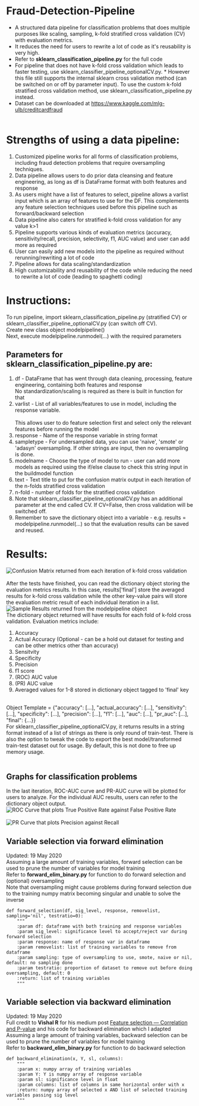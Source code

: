 # Fraud-Detection-Pipeline
* A structured data pipeline for classification problems that does multiple purposes like scaling, sampling, k-fold stratified cross validation (CV) with evaluation metrics. <br>
* It reduces the need for users to rewrite a lot of code as it's reusability is very high.<br>
* Refer to <b>sklearn_classification_pipeline.py</b> for the full code <br>
* For pipeline that does not have k-fold cross validation which leads to faster testing, use sklearn_classifier_pipeline_optionalCV.py. * However this file still supports the internal sklearn cross validation method (can be switched on or off by parameter input). To use the custom k-fold stratified cross validation method, use sklearn_classification_pipeline.py instead.
* Dataset can be downloaded at https://www.kaggle.com/mlg-ulb/creditcardfraud
<br><br>
# Strengths of using a data pipeline:
1. Customized pipeline works for all forms of classification problems, including fraud detection problems that require oversampling techniques. <br>
2. Data pipeline allows users to do prior data cleansing and feature engineering, as long as df is DataFrame format with both features and response <br>
3. As users might have a list of features to select, pipeline allows a varlist input which is an array of features to use for the DF. This complements any feature selection techniques used before this pipeline such as forward/backward selection <br>
4. Data pipeline also caters for stratified k-fold cross validation for any value k>1 <br>
5. Pipeline supports various kinds of evaluation metrics (accuracy, sensitivity/recall, precision, selectivity, f1, AUC value) and user can add more as required <br>
6. User can easily add new models into the pipeline as required without rerunning/rewriting a lot of code <br>
7. Pipeline allows for data scaling/standardization <br>
8. High customizability and reusability of the code while reducing the need to rewrite a lot of code (leading to spaghetti coding)

# Instructions:
To run pipeline, import sklearn_classification_pipeline.py (stratified CV) or sklearn_classifier_pipeline_optionalCV.py (can switch off CV). <br>
Create new class object modelpipeline() <br>
Next, execute modelpipeline.runmodel(...) with the required parameters <br>

## Parameters for sklearn_classification_pipeline.py are:
1. df - DataFrame that has went through data cleaning, processing, feature engineering, containing both features and response
<br> No standardization/scaling is required as there is built in function for that <br>
2. varlist - List of all variables/features to use in model, including the response variable. <br>
<br> This allows user to do feature selection first and select only the relevant features before running the model <br>
3. response - Name of the response variable in string format <br>
4. sampletype - For undersampled data, you can use 'naive', 'smote' or 'adasyn' oversampling. If other strings are input, then no oversampling is done. <br>
5. modelname - Choose the type of model to run - user can add more models as required using the if/else clause to check this string input in the buildmodel function <br>
6. text - Text title to put for the confusion matrix output in each iteration of the n-folds stratified cross validation <br>
7. n-fold - number of folds for the stratified cross validation <br>
8. Note that sklearn_classifier_pipeline_optionalCV.py has an additional parameter at the end called CV. If CV=False, then cross validation will be switched off. <br>
9. Remember to save the dictionary object into a variable - e.g. results = modelpipeline.runmodel(...) so that the evaluation results can be saved and reused.

# Results:
![Confusion Matrix returned from each iteration of k-fold cross validation](https://github.com/kohjiaxuan/Fraud-Detection-Pipeline/blob/master/Confusion_Matrix.PNG)
<br><br>
After the tests have finished, you can read the dictionary object storing the evaluation metrics results. In this case, results['final'] store the averaged results for k-fold cross validation while the other key-value pairs will store the evaluation metric result of each individual iteration in a list. <br>
![Sample Results returned from the modelpipeline object](https://github.com/kohjiaxuan/Fraud-Detection-Pipeline/blob/master/results.PNG)
<br>
The dictionary object returned will have results for each fold of k-fold cross validation. Evaluation metrics include: <br>
1. Accuracy
2. Actual Accuracy (Optional - can be a hold out dataset for testing and can be other metrics other than accuracy)
3. Sensitvity
4. Specificity
5. Precision
6. f1 score
7. (ROC) AUC value
8. (PR) AUC value
9. Averaged values for 1-8 stored in dictionary object tagged to 'final' key
<br>
Object Template = {"accuracy": [...], "actual_accuracy": [...], "sensitivity": [...], "specificity": [...], 
                          "precision": [...], "f1": [...], "auc": [...], "pr_auc": [...], "final": {...}}
<br>
For sklearn_classifier_pipeline_optionalCV.py, it returns results in a string format instead of a list of strings as there is only round of train-test. There is also the option to tweak the code to export the best model/transformed train-test dataset out for usage. By default, this is not done to free up memory usage. <br><br>

## Graphs for classification problems

In the last iteration, ROC-AUC curve and PR-AUC curve will be plotted for users to analyze. For the individual AUC results, users can refer to the dictionary object output. <br>
![ROC Curve that plots True Positive Rate against False Positive Rate](https://github.com/kohjiaxuan/Fraud-Detection-Pipeline/blob/master/ROC_AUC_Curve.PNG)
<br><br>
![PR Curve that plots Precision against Recall](https://github.com/kohjiaxuan/Fraud-Detection-Pipeline/blob/master/PR_AUC_Curve.PNG)

## Variable selection via forward elimination
Updated: 19 May 2020 <br>
Assuming a large amount of training variables, forward selection can be used to prune the number of variables for model training <br>
Refer to <b>forward_elim_binary.py</b> for function to do forward selection and (optional) oversampling <br>
Note that oversampling might cause problems during forward selection due to the training numpy matrix becoming singular and unable to solve the inverse <br>

```
def forward_selection(df, sig_level, response, removelist, sampling='nil', testratio=0):
    """
    :param df: dataframe with both training and response variables
    :param sig_level: significance level to accept/reject var during forward selection
    :param response: name of response var in dataframe
    :param removelist: list of training variables to remove from dataframe
    :param sampling: type of oversampling to use, smote, naive or nil, default: no sampling done
    :param testratio: proportion of dataset to remove out before doing oversampling, default: 0
    :return: list of training variables
    """
```

## Variable selection via backward elimination
Updated: 19 May 2020 <br>
Full credit to <b>Vishal R</b> for his medium post [Feature selection — Correlation and P-value](https://towardsdatascience.com/feature-selection-correlation-and-p-value-da8921bfb3cf) and his code for backward elimination which I adapted <br>
Assuming a large amount of training variables, backward selection can be used to prune the number of variables for model training <br>
Refer to <b>backward_elim_binary.py</b> for function to do backward selection <br>


```
def backward_elimination(x, Y, sl, columns):
    """
    :param x: numpy array of training variables
    :param Y: Y is numpy array of response variable
    :param sl: significance level in float
    :param columns: list of columns in same horizontal order with x
    :return: numpy array of selected x AND list of selected training variables passing sig level
    """
```

